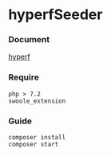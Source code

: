 # hyperfSeeder

### Document
   [hyperf](https://hyperf.wiki/#/zh-cn/)
### Require
    php > 7.2
    swoole_extension
    
### Guide
    composer install
    composer start
